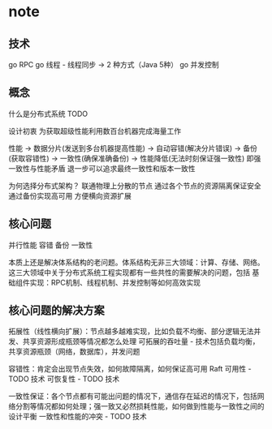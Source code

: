 # note

## 技术
go RPC
go 线程 - 线程同步 -> 2 种方式（Java 5种）
go 并发控制

## 概念
什么是分布式系统
TODO

设计初衷
为获取超级性能利用数百台机器完成海量工作

性能 -> 数据分片(发送到多台机器提高性能) -> 自动容错(解决分片错误) -> 备份(获取容错性) -> 一致性(确保准确备份) -> 性能降低(无法时刻保证强一致性)
即强一致性与性能矛盾
退一步可以追求最终一致性和版本一致性

为何选择分布式架构？
联通物理上分散的节点
通过各个节点的资源隔离保证安全
通过备份实现高可用
方便横向资源扩展

## 核心问题

并行性能
容错
备份
一致性

本质上还是解决体系结构的老问题。体系结构无非三大领域：计算、存储、网络。这三大领域中关于分布式系统工程实现都有一些共性的需要解决的问题，包括
基础组件实现：RPC机制、线程机制、并发控制等如何高效实现

## 核心问题的解决方案

拓展性（线性横向扩展）：节点越多越难实现，比如负载不均衡、部分逻辑无法并发、共享资源形成瓶颈等情况都怎么处理
可拓展的吞吐量 - 技术包括负载均衡，共享资源瓶颈（网络，数据库），并发问题

容错性：肯定会出现节点失效，如何故障隔离，如何保证高可用 Raft
可用性 - TODO 技术
可恢复性 - TODO 技术

一致性保证：各个节点都有可能出问题的情况下，通信存在延迟的情况下，包括网络分割等情况都如何处理；强一致又必然损耗性能，如何做到性能与一致性之间的设计平衡
一致性和性能的冲突 - TODO 技术